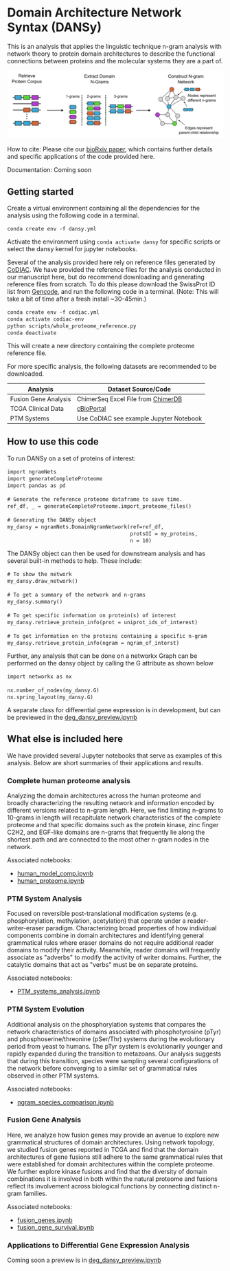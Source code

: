 # Domain Architecture Network Syntax (DANSy)

This is an analysis that applies the linguistic technique n-gram analysis with network theory to protein domain architectures to describe the functional connections between proteins and the molecular systems they are a part of. 

![Overview of the general workflow](Figures/N%20gram%20network%20workflow.png)

How to cite: Please cite our [bioRxiv paper](https://doi.org/10.1101/2024.12.04.626803), which contains further details and specific applications of the code provided here.

Documentation: Coming soon

## Getting started

Create a virtual environment containing all the dependencies for the analysis using the following code in a terminal.

    conda create env -f dansy.yml

Activate the environment using `conda activate dansy` for specific scripts or select the dansy kernel for jupyter notebooks.

Several of the analysis provided here rely on reference files generated by [CoDIAC](https://github.com/NaegleLab/CoDIAC). We have provided the reference files for the analysis conducted in our manuscript here, but do recommend downloading and generating reference files from scratch. To do this please download the SwissProt ID list from [Gencode](https://ftp.ebi.ac.uk/pub/databases/gencode/Gencode_human/release_48/gencode.v48.metadata.SwissProt.gz), and run the following code in a terminal. (Note: This will take a bit of time after a fresh install ~30-45min.)

    conda create env -f codiac.yml
    conda activate codiac-env
    python scripts/whole_proteome_reference.py
    conda deactivate

This will create a new directory containing the complete proteome reference file.

For more specific analysis, the following datasets are recommended to be downloaded.

| Analysis | Dataset Source/Code |
| -------- | ------------------- |
| Fusion Gene Analysis|ChimerSeq Excel File from [ChimerDB](https://www.kobic.re.kr/chimerdb/download)|
| TCGA Clinical Data | [cBioPortal](https://www.cbioportal.org/)
| PTM Systems| Use CoDIAC see example Jupyter Notebook|

## How to use this code

To run DANSy on a set of proteins of interest:
    
    import ngramNets
    import generateCompleteProteome
    import pandas as pd

    # Generate the reference proteome dataframe to save time.
    ref_df, _ = generateCompleteProteome.import_proteome_files()
    
    # Generating the DANSy object
    my_dansy = ngramNets.DomainNgramNetwork(ref=ref_df,
                                            protsOI = my_proteins,
                                            n = 10)

The DANSy object can then be used for downstream analysis and has several built-in methods to help. These include:

    # To show the network
    my_dansy.draw_network()

    # To get a summary of the network and n-grams
    my_dansy.summary()

    # To get specific information on protein(s) of interest
    my_dansy.retrieve_protein_info(prot = uniprot_ids_of_interest)

    # To get information on the proteins containing a specific n-gram
    my_dansy.retrieve_protein_info(ngram = ngram_of_interst)

Further, any analysis that can be done on a networkx Graph can be performed on the dansy object by calling the G attribute as shown below

    import networkx as nx

    nx.number_of_nodes(my_dansy.G)
    nx.spring_layout(my_dansy.G)

A separate class for differential gene expression is in development, but can be previewed in the [deg_dansy_preview.ipynb](deg_dansy_preview.ipynb)

## What else is included here

We have provided several Jupyter notebooks that serve as examples of this analysis. Below are short summaries of their applications and results.

### Complete human proteome analysis

Analyzing the domain architectures across the human proteome and broadly characterizing the resulting network and information encoded by different versions related to n-gram length. Here, we find limiting n-grams to 10-grams in length will recapitulate network characteristics of the complete proteome and that specific domains such as the protein kinase, zinc finger C2H2, and EGF-like domains are n-grams that frequently lie along the shortest path and are connected to the most other n-gram nodes in the network.

Associated notebooks:

- [human_model_comp.ipynb](human_model_comp.ipynb)
- [human_proteome.ipynb](human_proteome.ipynb)

### PTM System Analysis

Focused on reversible post-translational modification systems (e.g. phosphorylation, methylation, acetylation) that operate under a reader-writer-eraser paradigm. Characterizing broad properties of how individual components combine in domain architectures and identifying general grammatical rules where eraser domains do not require additional reader domains to modify their activity. Meanwhile, reader domains will frequently associate as "adverbs" to modify the activity of writer domains. Further, the catalytic domains that act as "verbs" must be on separate proteins.

Associated notebooks:

- [PTM_systems_analysis.ipynb](PTM_systems_analysis.ipynb)

### PTM System Evolution

Additional analysis on the phosphorylation systems that compares the network characteristics of domains associated with phosphotyrosine (pTyr) and phosphoserine/threonine (pSer/Thr) systems during the evolutionary period from yeast to humans. The pTyr system is evolutionarily younger and rapidly expanded during the transition to metazoans. Our analysis suggests that during this transition, species were sampling several configurations of the network before converging to a similar set of grammatical rules observed in other PTM systems.

Associated notebooks:

- [ngram_species_comparison.ipynb](ngram_species_comparison.ipynb)

### Fusion Gene Analysis

Here, we analyze how fusion genes may provide an avenue to explore new grammatical structures of domain architectures. Using network topology, we studied fusion genes reported in TCGA and find that the domain architectures of gene fusions still adhere to the same grammatical rules that were established for domain architectures within the complete proteome. We further explore kinase fusions and find that the diversity of domain combinations it is involved in both within the natural proteome and fusions reflect its involvement across biological functions by connecting distinct n-gram families.

Associated notebooks:

- [fusion_genes.ipynb](fusion_genes.ipynb)
- [fusion_gene_survival.ipynb](fusion_gene_survival.ipynb)

### Applications to Differential Gene Expression Analysis

Coming soon a preview is in [deg_dansy_preview.ipynb](deg_dansy_preview.ipynb)